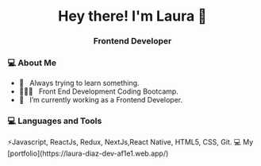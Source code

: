 <h1 align="center">Hey there! I'm Laura 👋 </h1>
<h3 align="center">Frontend Developer </h3>
<div>
<div align="left"> 
  <h3> 💻 About Me </h3>

  - 🌻 &nbsp; Always trying to learn something.
  - 👩🏽‍💻 &nbsp; Front End Development Coding Bootcamp.
  - 🥰 &nbsp; I’m currently working as a Frontend Developer. 
</div> 
</div>

<div>
  <h3> 💻 Languages and Tools </h3>
  <p>
    ⚡️Javascript, ReactJs, Redux, NextJs,React Native, HTML5, CSS, Git. 
    💻 My [portfolio](https://laura-diaz-dev-af1e1.web.app/)
  <p>
</div> 
